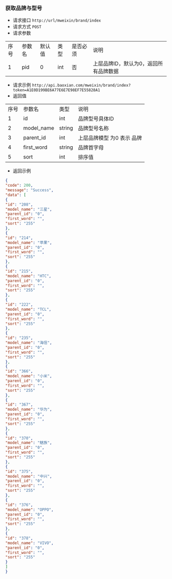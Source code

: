 ### 获取品牌与型号

* 请求接口 ```http://url/mweixin/brand/index```
* 请求方式 ```POST```
* 请求参数
<table cellspacing=0 cellpadding=0>
  <tr>
    <td>序号</td>
    <td>参数名</td>
    <td>默认值</td>
    <td>类型</td>
    <td>是否必须</td>
    <td>说明</td>
  </tr>
  <tr>
    <td>1</td>
    <td>pid</td>
    <td>0</td>
    <td>int</td>
    <td>否</td>
    <td>上层品牌ID，默认为0，返回所有品牌数据</td>
  </tr>
</table>

* 请求示例 ```http://api.baoxian.com/mweixin/brand/index?token=A1E0D199BE6A77E6E7E98EF7E55828A1```
* 返回值
<table cellspacing=0 cellpadding=0>
  <tr>
    <td>序号</td>
    <td>参数名</td>
    <td>类型</td>
    <td>说明</td>
  </tr>
  <tr>
    <td>1</td>
    <td>id</td>
    <td>int</td>
    <td>品牌型号具体ID</td>
  </tr>
  <tr>
    <td>2</td>
    <td>model_name</td>
    <td>string</td>
    <td>品牌型号名称</td>
  </tr>
  <tr>
    <td>3</td>
    <td>parent_id</td>
    <td>int</td>
    <td>上层品牌模型  为0 表示 品牌</td>
  </tr>
  <tr>
    <td>4</td>
    <td>first_word</td>
    <td>string</td>
    <td> 品牌首字母</td>
  </tr>
  <tr>
    <td>5</td>
    <td>sort</td>
    <td>int</td>
    <td>排序值</td>
  </tr>
</table>

*   返回示例
```JSON
{
"code": 200,
"message": "Success",
"data": [
{
"id": "208",
"model_name": "三星",
"parent_id": "0",
"first_word": "",
"sort": "255"
},
{
"id": "214",
"model_name": "苹果",
"parent_id": "0",
"first_word": "",
"sort": "255"
},
{
"id": "215",
"model_name": "HTC",
"parent_id": "0",
"first_word": "",
"sort": "255"
},
{
"id": "222",
"model_name": "TCL",
"parent_id": "0",
"first_word": "",
"sort": "255"
},
{
"id": "235",
"model_name": "海信",
"parent_id": "0",
"first_word": "",
"sort": "255"
},
{
"id": "366",
"model_name": "小米",
"parent_id": "0",
"first_word": "",
"sort": "255"
},
{
"id": "367",
"model_name": "华为",
"parent_id": "0",
"first_word": "",
"sort": "255"
},
{
"id": "370",
"model_name": "魅族",
"parent_id": "0",
"first_word": "",
"sort": "255"
},
{
"id": "375",
"model_name": "中兴",
"parent_id": "0",
"first_word": "",
"sort": "255"
},
{
"id": "376",
"model_name": "OPPO",
"parent_id": "0",
"first_word": "",
"sort": "255"
},
{
"id": "378",
"model_name": "VIVO",
"parent_id": "0",
"first_word": "",
"sort": "255"
}
]
}
```
